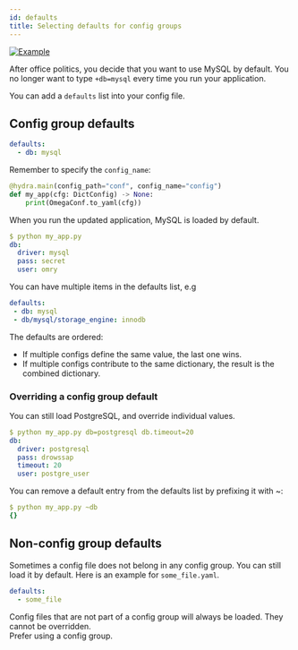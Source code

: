 ```yaml
---
id: defaults
title: Selecting defaults for config groups
---
```


[![Example](https://img.shields.io/badge/-Example-informational)](https://github.com/facebookresearch/hydra/tree/1.0_branch/examples/tutorials/basic/your_first_hydra_app/5_defaults)

After office politics, you decide that you want to use MySQL by default.
You no longer want to type `+db=mysql` every time you run your application.

You can add a `defaults` list into your config file.

## Config group defaults

```yaml title="config.yaml"
defaults:
  - db: mysql
```

Remember to specify the `config_name`:
```python
@hydra.main(config_path="conf", config_name="config")
def my_app(cfg: DictConfig) -> None:
    print(OmegaConf.to_yaml(cfg))
```

When you run the updated application, MySQL is loaded by default.
```yaml
$ python my_app.py
db:
  driver: mysql
  pass: secret
  user: omry
```

You can have multiple items in the defaults list, e.g
```yaml
defaults:
 - db: mysql
 - db/mysql/storage_engine: innodb
```

The defaults are ordered:
 * If multiple configs define the same value, the last one wins. 
 * If multiple configs contribute to the same dictionary, the result is the combined dictionary.


### Overriding a config group default

You can still load PostgreSQL, and override individual values.
```yaml
$ python my_app.py db=postgresql db.timeout=20
db:
  driver: postgresql
  pass: drowssap
  timeout: 20
  user: postgre_user
```

You can remove a default entry from the defaults list by prefixing it with ~:
```yaml
$ python my_app.py ~db
{}
```

## Non-config group defaults
Sometimes a config file does not belong in any config group.
You can still load it by default. Here is an example for `some_file.yaml`.
```yaml
defaults:
  - some_file
```
Config files that are not part of a config group will always be loaded. They cannot be overridden.  
Prefer using a config group.
